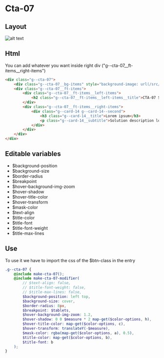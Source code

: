 # Cta-07

## Layout

![alt text][cta-07]

[cta-07]: /src/img/global-components/cta/cta-07.jpg

## Html

You can add whatever you want inside right div ("g--cta-07__ft-items__right-items")

```html
<div class="g--cta-07">
    <div class="g--cta-07__bg-items" style="background-image: url(/src/img/global-components/bg-placeholder.jpg)"></div>
    <div class="g--cta-07__ft-items">
        <div class="g--cta-07__ft-items__left-items">
            <h2 class="g--cta-07__ft-items__left-items__title">CTA-07 Suscribe to Our Newsletter. Lorem Ipsum Dolor Sit Amet.</h2>
        </div>
        <div class="g--cta-07__ft-items__right-items">
            <div class="g--card-14 g--card-14--second">
                <h3 class="g--card-14__title">Lorem ipsum</h3>
                <p class="g--card-14__subtitle">Solution description lorem ipsum dolor sit amet consectetur.</p>
            </div>
        </div>
    </div>
</div>
```

## Editable variables

-   $background-position
-   $background-size
-   $border-radius
-   $breakpoint
-   $hover-background-img-zoom
-   $hover-shadow
-   $hover-title-color
-   $hover-transform
-   $mask-color
-   $text-align
-   $title-color
-   $title-font
-   $title-font-weight
-   $title-max-lines

## Use

To use it we have to import the css of the $btn-class in the entry

```scss
.g--cta-07 {
    @include make-cta-07();
    @include make-cta-07-modifier(
        // $text-align: false,
        // $title-font-weight: false,
        // $title-max-lines: false,
        $background-position: left top,
        $background-size: cover,
        $border-radius: 8px,
        $breakpoint: $tablets,
        $hover-background-img-zoom: 1.2,
        $hover-shadow: 0 0 $measure * 2 map-get($color-options, h),
        $hover-title-color: map-get($color-options, c),
        $hover-transform: translateY(-$measure),
        $mask-color: rgba(map-get($color-options, a), 0.5),
        $title-color: map-get($color-options, b),
        $title-font: b
    );
}
```
